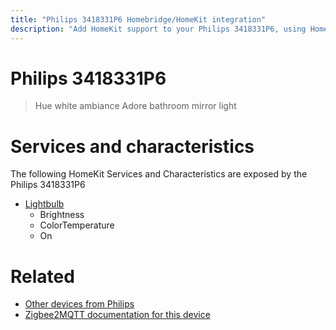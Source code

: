 ```yaml
---
title: "Philips 3418331P6 Homebridge/HomeKit integration"
description: "Add HomeKit support to your Philips 3418331P6, using Homebridge, Zigbee2MQTT and homebridge-z2m."
---
```

<!---
This file has been GENERATED using src/docgen/docgen.ts
DO NOT EDIT THIS FILE MANUALLY!
-->
# Philips 3418331P6
> Hue white ambiance Adore bathroom mirror light


# Services and characteristics
The following HomeKit Services and Characteristics are exposed by
the Philips 3418331P6

* [Lightbulb](../../light.md)
  * Brightness
  * ColorTemperature
  * On


# Related
* [Other devices from Philips](../index.md#philips)
* [Zigbee2MQTT documentation for this device](https://www.zigbee2mqtt.io/devices/3418331P6.html)